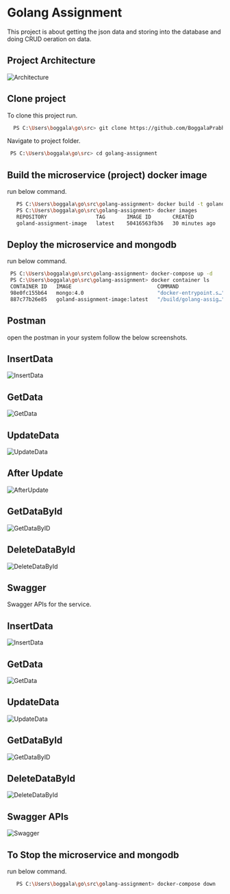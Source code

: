 
# Golang Assignment

This project is about getting the json data and storing into the database and doing CRUD oeration on data.

## Project Architecture
![Architecture](/images/PortServiceArchitecture.JPG)
## Clone project

To clone this project run.

```bash
  PS C:\Users\boggala\go\src> git clone https://github.com/BoggalaPrabhakar007/golang-assignment.git
```


Navigate to project folder.

```bash
 PS C:\Users\boggala\go\src> cd golang-assignment
```
## Build the microservice (project) docker image

run below command.

```bash 
   PS C:\Users\boggala\go\src\golang-assignment> docker build -t goland-assignment-image .
   PS C:\Users\boggala\go\src\golang-assignment> docker images                            
   REPOSITORY                TAG       IMAGE ID       CREATED          SIZE  
   goland-assignment-image   latest    50416563fb36   30 minutes ago   1.15GB
```
 
## Deploy the microservice and mongodb 

run below command.

```bash 
 PS C:\Users\boggala\go\src\golang-assignment> docker-compose up -d
 PS C:\Users\boggala\go\src\golang-assignment> docker container ls
 CONTAINER ID   IMAGE                            COMMAND                  CREATED          STATUS          PORTS                      NAMES
 98e0fc155b64   mongo:4.0                        "docker-entrypoint.s…"   29 seconds ago   Up 22 seconds   0.0.0.0:27017->27017/tcp   golang-assignment_mongodb_1
 887c77b26e85   goland-assignment-image:latest   "/build/golang-assig…"   29 seconds ago   Up 22 seconds   0.0.0.0:8080->8080/tcp     golang-assignment_appservice_1
```
## Postman
open the postman in your system follow the below screenshots.
## InsertData
![InsertData](/images/InsertData.JPG)
## GetData
![GetData](/images/GetData.JPG)
## UpdateData
![UpdateData](/images/UpdateData.JPG)
## After Update
![AfterUpdate](/images/AfterUpdate.JPG)
## GetDataById
![GetDataByID](/images/GetDataByID.JPG)
## DeleteDataById
![DeleteDataById](/images/DeleteData.JPG)
## Swagger 
Swagger APIs for the service.
## InsertData
![InsertData](/images/Swagger_InsertData.JPG)
## GetData
![GetData](/images/Swagger_GetData.JPG)
## UpdateData
![UpdateData](/images/Swagger_UpdateData.JPG)

## GetDataById
![GetDataByID](/images/Swagger_GetDataByID.JPG)
## DeleteDataById
![DeleteDataById](/images/Swagger_DeleteData.JPG)
## Swagger APIs
![Swagger](/images/Swagger.JPG)

## To Stop the microservice and mongodb

run below command.

```bash 
   PS C:\Users\boggala\go\src\golang-assignment> docker-compose down
```

  



